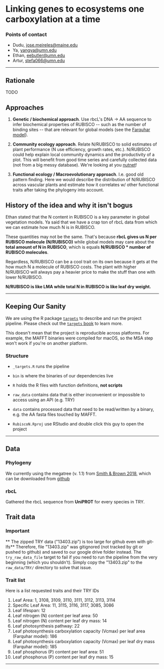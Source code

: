 # Linking genes to ecosystems one carboxylation at a time

### Points of contact

- Dudu, jose.meireles@maine.edu
- Ya, yangya@umn.edu
- Ethan, eebutler@umn.edu
- Artur, stefa066@umn.edu

---

## Rationale

TODO

## Approaches

1. **Genetic / biochemical approach**. Use rbcL's DNA -> AA sequence to infer biochemical properties of RUBISCO -- such as the number of binding sites -- that are relevant for global models (see the [Farquhar model](https://pubmed.ncbi.nlm.nih.gov/24306196/)).

2. **Community ecology approach**. Relate N/RUBISCO to solid estimates of plant performance (N use efficiency, growth rates, etc.). N/RUBISCO could help explain local community dynamics and the productivity of a plot. This will benefit from good time series and carefully collected data (not from a big messy database). We're looking at you [nutnet](https://nutnet.org/)!

3. **Functional ecology / Macroevolutionary approach**. I.e. good old pattern finding. Here we would describe the distribution of N/RUBISCO across vascular plants and estimate how it correlates w/ other functional traits after taking the phylogeny into account.


## History of the idea and why it isn't bogus

Ethan stated that the N content in RUBISCO is a key parameter in global vegetation models. Ya said that we have a crap ton of rbcL data from which we can estimate how much N is in RUBISCO.

These quantities may not be the same. That's because **rbcL gives us N per RUBISCO molecule (N/RUBISCO)** while global models may care about the **total amount of N in RUBISCO**, which is equals **N/RUBISCO * number of RUBISCO molecules**.

Regardless, N/RUBISCO can be a cool trait on its own because it gets at the how much N a molecule of RUBISCO costs. The plant with higher N/RUBISCO will always pay a heavier price to make the stuff than one with lower N/RUBISCO.

**N/RUBISCO is like LMA while total N in RUBISCO is like leaf dry weight.**

---

## Keeping Our Sanity

We are using the R package [`targets`](https://github.com/ropensci/targets) to describe and run the project pipeline. Please check out the [`targets` book](https://books.ropensci.org/targets) to learn more.

This doesn't mean that the project is reproducible across platforms. For example, the MAFFT binaries were compiled for macOS, so the MSA step won't work if you're on another platform.


### Structure

* `_targets.R` runs the pipeline

* `bin` is where the binaries of our dependencies live

* `R` holds the R files with function definitions, **not scripts**

* `raw_data` contains data that is either inconvenient or impossible to access using an API (e.g. TRY)

* `data` contains processed data that need to be read/written by a binary, e.g. the AA fasta files touched by MAFFT.

* `RubiscoN.Rproj` use RStudio and double click this guy to open the project

---

## Data


### Phylogeny

We currently using the megatree (v. 1.1) from [Smith & Brown 2018](https://bsapubs.onlinelibrary.wiley.com/doi/full/10.1002/ajb2.1019), which can be downloaded from [github](https://github.com/FePhyFoFum/big_seed_plant_trees)

### rbcL

Gathered the rbcL sequence from **UniPROT** for every species in TRY.


## Trait data

### Important

** The zipped TRY data ("13403.zip") is too large for github even with git-lfs**
Therefore, file "13403.zip" was gitignored (not tracked by git or pushed to github) and saved to our google drive folder instead.
The `try_raw_data_file` target to fail if you need to run the pipeline from the very beginning (which you shouldn't). Simply copy the "13403.zip" to the `raw_data/TRY/` directory to solve that issue.

### Trait list
Here is a list requested traits and their TRY IDs

1. Leaf Area: 1, 3108, 3109, 3110, 3111, 3112, 3113, 3114
2. Specific Leaf Area: 11, 3115, 3116, 3117, 3085, 3086
3. Leaf lifespan: 12
4. Leaf nitrogen (N) content per leaf area: 50
5. Leaf nitrogen (N) content per leaf dry mass: 14
6. Leaf photosynthesis pathway: 22
7. Leaf photosynthesis carboxylation capacity (Vcmax) per leaf area (Farquhar model): 186
8. Leaf photosynthesis carboxylation capacity (Vcmax) per leaf dry mass (Farquhar model): 185
9. Leaf phosphorus (P) content per leaf area: 51
10. Leaf phosphorus (P) content per leaf dry mass: 15

---
